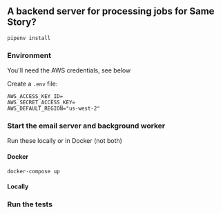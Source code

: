 ## A backend server for processing jobs for Same Story?

`pipenv install`

### Environment

You'll need the AWS credentials, see below

Create a `.env` file:
```
AWS_ACCESS_KEY_ID=
AWS_SECRET_ACCESS_KEY=
AWS_DEFAULT_REGION="us-west-2"
```

### Start the email server and background worker

Run these locally or in Docker (not both)

#### Docker

`docker-compose up`

#### Locally

### Run the tests

